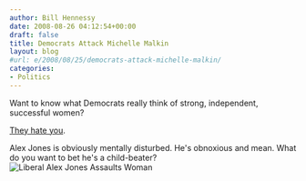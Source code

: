 ```yaml
---
author: Bill Hennessy
date: 2008-08-26 04:12:54+00:00
draft: false
title: Democrats Attack Michelle Malkin
layout: blog
#url: e/2008/08/25/democrats-attack-michelle-malkin/
categories:
- Politics
---
```


Want to know what Democrats really think of strong, independent, successful women?

[They hate you](https://gatewaypundit.blogspot.com/2008/08/michelle-malkin-attacked-at-denver.html). 

Alex Jones is obviously mentally disturbed.  He's obnoxious and mean. What do you want to bet he's a child-beater?  
![Liberal Alex Jones Assaults Woman](https://journeymapp.com/hennessysview/wp-content/uploads/2012/02/img_3432.jpg?w=300)

